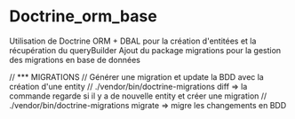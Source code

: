 # Doctrine_orm_base

Utilisation de Doctrine ORM + DBAL pour la création d'entitées et la récupération du queryBuilder
Ajout du package migrations pour la gestion des migrations en base de données

// *** MIGRATIONS
// Générer une migration et update la BDD avec la création d'une entity 
// ./vendor/bin/doctrine-migrations diff => la commande regarde si il y a de nouvelle entity et créer une migration
// ./vendor/bin/doctrine-migrations migrate => migre les changements en BDD
